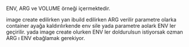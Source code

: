 ENV, ARG ve VOLUME örneği içermektedir.

image create edilirken yan ibuild edilirken ARG verilir parametre olarka container ayağa kaldırılırkende env sile yada parametre aolark ENV ler geçirilir.
yada image create olurken ENV ler doldurulsun istiyorsak ozman ARG ı ENV ebağlamak gerekiyor.